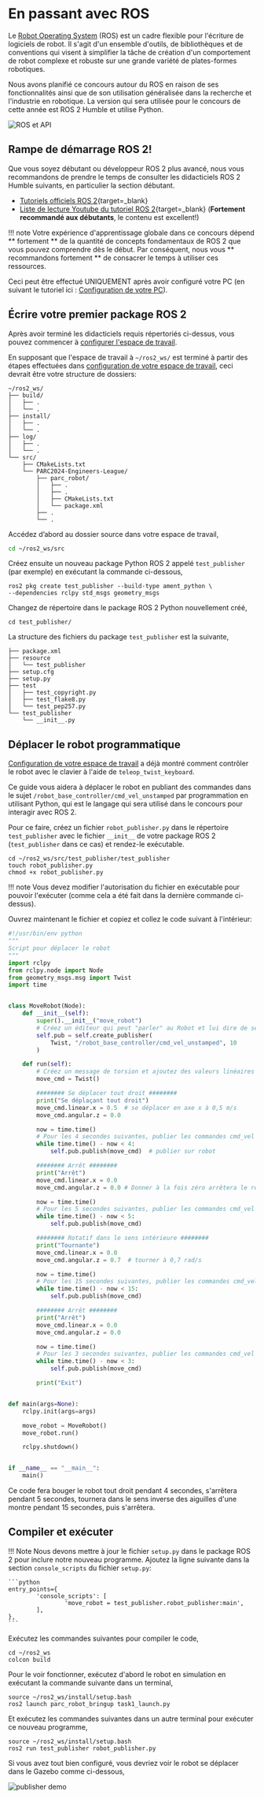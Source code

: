# En passant avec ROS

Le [Robot Operating System](https://www.ros.org/about-ros/) (ROS) est un cadre flexible pour l'écriture de logiciels de robot. Il s'agit d'un ensemble d'outils, de bibliothèques et de conventions qui visent à simplifier la tâche de création d'un comportement de robot complexe et robuste sur une grande variété de plates-formes robotiques.

Nous avons planifié ce concours autour du ROS en raison de ses fonctionnalités ainsi que de son utilisation généralisée dans la recherche et l'industrie en robotique. La version qui sera utilisée pour le concours de cette année est ROS 2 Humble et utilise Python.

![ROS et API](assets/ros-apis.png)

## Rampe de démarrage ROS 2!

Que vous soyez débutant ou développeur ROS 2 plus avancé, nous vous recommandons de prendre le temps de consulter les didacticiels ROS 2 Humble suivants, en particulier la section débutant.

* [Tutoriels officiels ROS 2](https://docs.ros.org/en/humble/Tutorials.html){target=_blank}
* [Liste de lecture Youtube du tutoriel ROS 2](https://www.youtube.com/playlist?list=PLLSegLrePWgJudpPUof4-nVFHGkB62Izy){target=_blank} (**Fortement recommandé aux débutants**, le contenu est excellent!) 

!!! note
     Votre expérience d'apprentissage globale dans ce concours dépend ** fortement ** de la quantité de concepts fondamentaux de ROS 2 que vous pouvez comprendre dès le début. Par conséquent, nous vous ** recommandons fortement ** de consacrer le temps à utiliser ces ressources.


Ceci peut être effectué UNIQUEMENT après avoir configuré votre PC (en suivant le tutoriel ici : [Configuration de votre PC](../getting-started-tutorials/setting-up-your-pc.fr.md)).

## Écrire votre premier package ROS 2

Après avoir terminé les didacticiels requis répertoriés ci-dessus, vous pouvez commencer à [configurer l'espace de travail](../getting-started-tutorials/setting-up-your-workspace.fr.md).

En supposant que l'espace de travail à `~/ros2_ws/` est terminé à partir des étapes effectuées dans [configuration de votre espace de travail](../getting-started-tutorials/setting-up-your-workspace.fr.md),
ceci devrait être votre structure de dossiers:

```
~/ros2_ws/
├── build/
│   ├── .
│   └── .
├── install/
│   ├── .
│   └── .
├── log/
│   ├── .
│   └── .
└── src/
    ├── CMakeLists.txt
    └── PARC2024-Engineers-League/
        ├── parc_robot/
        │   ├── .
        │   ├── .
        │   ├── CMakeLists.txt
        │   └── package.xml
        ├── .
        └── .
```

Accédez d’abord au dossier source dans votre espace de travail,

```sh
cd ~/ros2_ws/src
```
Créez ensuite un nouveau package Python ROS 2 appelé `test_publisher` (par exemple) en exécutant la commande ci-dessous,

```shell
ros2 pkg create test_publisher --build-type ament_python \
--dependencies rclpy std_msgs geometry_msgs
```

Changez de répertoire dans le package ROS 2 Python nouvellement créé,

```shell
cd test_publisher/
```
La structure des fichiers du package `test_publisher` est la suivante,

```
├── package.xml
├── resource
│   └── test_publisher
├── setup.cfg
├── setup.py
├── test
│   ├── test_copyright.py
│   ├── test_flake8.py
│   └── test_pep257.py
└── test_publisher
    └── __init__.py
```

## Déplacer le robot programmatique

[Configuration de votre espace de travail](../getting-started-tutorials/setting-up-your-workspace.fr.md) a déjà montré comment contrôler le robot avec le clavier à l'aide de `teleop_twist_keyboard`.

Ce guide vous aidera à déplacer le robot en publiant des commandes dans le sujet `/robot_base_controller/cmd_vel_unstamped` par programmation en utilisant Python, qui est le langage qui sera utilisé dans le concours pour interagir avec ROS 2.

Pour ce faire, créez un fichier `robot_publisher.py` dans le répertoire `test_publisher` avec le fichier ``__init__`` de votre package ROS 2 (`test_publisher` dans ce cas) et rendez-le exécutable.

```shell
cd ~/ros2_ws/src/test_publisher/test_publisher
touch robot_publisher.py
chmod +x robot_publisher.py
```

!!! note 
    Vous devez modifier l'autorisation du fichier en exécutable pour pouvoir l'exécuter (comme cela a été fait dans la dernière commande ci-dessus).

Ouvrez maintenant le fichier et copiez et collez le code suivant à l'intérieur:

```python
#!/usr/bin/env python
"""
Script pour déplacer le robot
"""
import rclpy
from rclpy.node import Node
from geometry_msgs.msg import Twist
import time


class MoveRobot(Node):
    def __init__(self):
        super().__init__("move_robot")
        # Créez un éditeur qui peut "parler" au Robot et lui dire de se déplacer
        self.pub = self.create_publisher(
            Twist, "/robot_base_controller/cmd_vel_unstamped", 10
        )

    def run(self):
        # Créez un message de torsion et ajoutez des valeurs linéaires X et Z angulaires
        move_cmd = Twist()

        ######## Se déplacer tout droit ########
        print("Se déplaçant tout droit")
        move_cmd.linear.x = 0.5  # se déplacer en axe x à 0,5 m/s
        move_cmd.angular.z = 0.0

        now = time.time()
        # Pour les 4 secondes suivantes, publier les commandes cmd_vel move
        while time.time() - now < 4:
            self.pub.publish(move_cmd)  # publier sur robot

        ######## Arrêt ########
        print("Arrêt")
        move_cmd.linear.x = 0.0
        move_cmd.angular.z = 0.0 # Donner à la fois zéro arrêtera le robot

        now = time.time()
        # Pour les 5 secondes suivantes, publier les commandes cmd_vel move
        while time.time() - now < 5:
            self.pub.publish(move_cmd)

        ######## Rotatif dans le sens intérieure ########
        print("Tournante")
        move_cmd.linear.x = 0.0
        move_cmd.angular.z = 0.7  # tourner à 0,7 rad/s

        now = time.time()
        # Pour les 15 secondes suivantes, publier les commandes cmd_vel move
        while time.time() - now < 15:
            self.pub.publish(move_cmd)

        ######## Arrêt ########
        print("Arrêt")
        move_cmd.linear.x = 0.0
        move_cmd.angular.z = 0.0

        now = time.time()
        # Pour les 3 secondes suivantes, publier les commandes cmd_vel move
        while time.time() - now < 3:
            self.pub.publish(move_cmd)

        print("Exit")


def main(args=None):
    rclpy.init(args=args)

    move_robot = MoveRobot()
    move_robot.run()

    rclpy.shutdown()


if __name__ == "__main__":
    main()
```

Ce code fera bouger le robot tout droit pendant 4 secondes, s'arrêtera pendant 5 secondes, tournera dans le sens inverse des aiguilles d'une montre pendant 15 secondes, puis s'arrêtera.

## Compiler et exécuter

!!! Note 
    Nous devons mettre à jour le fichier `setup.py` dans le package ROS 2 pour inclure notre nouveau programme. Ajoutez la ligne suivante dans la section `console_scripts` du fichier `setup.py`:

    ```python
    entry_points={
            'console_scripts': [
                    'move_robot = test_publisher.robot_publisher:main',
            ],
    },
    ```
Exécutez les commandes suivantes pour compiler le code,

```shell
cd ~/ros2_ws
colcon build
```

Pour le voir fonctionner, exécutez d'abord le robot en simulation en exécutant la commande suivante dans un terminal,
```shell
source ~/ros2_ws/install/setup.bash
ros2 launch parc_robot_bringup task1_launch.py
```
Et exécutez les commandes suivantes dans un autre terminal pour exécuter ce nouveau programme,

```shell
source ~/ros2_ws/install/setup.bash
ros2 run test_publisher robot_publisher.py
```
Si vous avez tout bien configuré, vous devriez voir le robot se déplacer dans le Gazebo comme ci-dessous,

![publisher demo](assets/getting_started_demo.gif)

